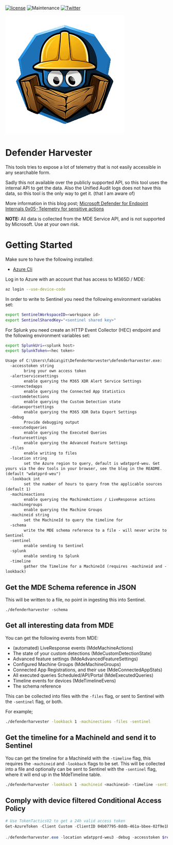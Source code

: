 [![license](https://img.shields.io/github/license/olafhartong/DefenderHarvester.svg?style=flat-square)](https://github.com/olafhartong/DefenderHarvester/blob/main/LICENSE)
![Maintenance](https://img.shields.io/maintenance/yes/2023.svg?style=flat-square)
[![Twitter](https://img.shields.io/twitter/follow/olafhartong.svg?style=social&label=Follow)](https://twitter.com/olafhartong)


![Defender Harvester](defenderharvester-logo.png)
# Defender Harvester

This tools tries to expose a lot of telemetry that is not easily accessible in any searchable form.

Sadly this not available over the publicly supported API, so this tool uses the internal API to get the data. Also the Unified Audit logs does not have this data, so this tool is the only way to get it. (that I am aware of)

More information in this blog post; [Microsoft Defender for Endpoint Internals 0x05 - Telemetry for sensitive actions](https://medium.com/falconforce/microsoft-defender-for-endpoint-internals-0x05-telemetry-for-sensitive-actions-1b90439f5c25)

**NOTE:**
All data is collected from the MDE Service API, and is not supported by Microsoft. Use at your own risk.

# Getting Started

Make sure to have the following installed:
- [Azure Cli](https://docs.microsoft.com/en-us/cli/azure/install-azure-cli?view=azure-cli-latest)

Log in to Azure with an account that has access to M365D / MDE:
```bash
az login --use-device-code
```

In order to write to Sentinel you need the following environment variables set:

```bash
export SentinelWorkspaceID=<workspace id>
export SentinelSharedKey="<sentinel shared key>"
```

For Splunk you need create an HTTP Event Collector (HEC) endpoint and the following environment variables set:

```bash
export SplunkUri=<splunk host>
export SplunkToken=<hec token>
```

```
Usage of C:\Users\fabia\git\DefenderHarvester\defenderharvester.exe:
  -accesstoken string
        bring your own access token
  -alertservicesettings
        enable querying the M365 XDR Alert Service Settings
  -connectedapps
        enable querying the Connected App Statistics
  -customdetections
        enable querying the Custom Detection state
  -dataexportsettings
        enable querying the M365 XDR Data Export Settings
  -debug
        Provide debugging output
  -executedqueries
        enable querying the Executed Queries
  -featuresettings
        enable querying the Advanced Feature Settings
  -files
        enable writing to files
  -location string
        set the Azure region to query, default is wdatpprd-weu. Get yours via the dev tools in your browser, see the blog in the README. (default "wdatpprd-weu")
  -lookback int
        set the number of hours to query from the applicable sources (default 1)
  -machineactions
        enable querying the MachineActions / LiveResponse actions
  -machinegroups
        enable querying the Machine Groups
  -machineid string
        set the MachineId to query the timeline for
  -schema
        write the MDE schema reference to a file - will never write to Sentinel
  -sentinel
        enable sending to Sentinel
  -splunk
        enable sending to Splunk
  -timeline
        gather the Timeline for a MachineId (requires -machineid and -lookback)
```

## Get the MDE Schema reference in JSON

This will be written to a file, no point in ingesting this into Sentinel.
```
./defenderharvester -schema
```

## Get all interesting data from MDE

You can get the following events from MDE:
- (automated) LiveResponse events (MdeMachineActions)
- The state of your custom detections (MdeCustomDetectionState)
- Advanced feature settings (MdeAdvancedFeatureSettings)
- Configured Machine Groups (MdeMachineGroups)
- Connected App Registrations, and their use (MdeConnectedAppStats)
- All executed queries Scheduled/API/Portal (MdeExecutedQueries)
- Timeline events for devices (MdeTimelineEvens)
- The schema reference

This can be collected into files with the `-files` flag, or sent to Sentinel with the `-sentinel` flag, or both.

For example;
```bash
./defenderharvester -lookback 1 -machinections -files -sentinel
```

## Get the timeline for a MachineId and send it to Sentinel

You can get the timeline for a MachineId with the `-timeline` flag, this requires the `-machineid` and `-lookback` flags to be set.
This will be collected into a file and optionally can be sent to Sentinel with the `-sentinel` flag, where it will end up in the MdeTimeline table.
```bash
./defenderharvester -lookback 1 -machineid <machineid> -timeline -sentinel
```

## Comply with device filtered Conditional Access Policy

```powershell
# Use TokenTacticsV2 to get a 24h valid access token
Get-AzureToken -Client Custom -ClientID 04b07795-8ddb-461a-bbee-02f9e1bf7b46 -Scope "https://securitycenter.microsoft.com/mtp/.default" -UseCAE

./defenderharvester.exe -location wdatpprd-weu3 -debug -accesstoken $response.access_token -schema

```
